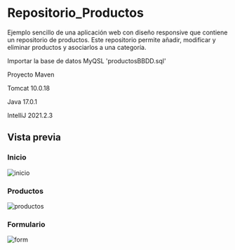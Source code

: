 # Repositorio_Productos

Ejemplo sencillo de una aplicación web con diseño responsive que contiene un repositorio de productos.
Este repositorio permite añadir, modificar y eliminar productos y asociarlos a una categoría.

Importar la base de datos MyQSL 'productosBBDD.sql'

Proyecto Maven

Tomcat 10.0.18

Java 17.0.1

IntelliJ 2021.2.3

Vista previa
----
### Inicio
![inicio](https://user-images.githubusercontent.com/101824483/161109641-8055c13d-ac43-4c31-afd4-db8ad9f425bb.png)

### Productos
![productos](https://user-images.githubusercontent.com/101824483/161118990-c3af84b1-111a-42a7-a6ae-e744a2f488b0.png)

### Formulario

![form](https://user-images.githubusercontent.com/101824483/161118104-83ea68c8-c583-40f2-9f2a-12c04e18ca5f.png)
